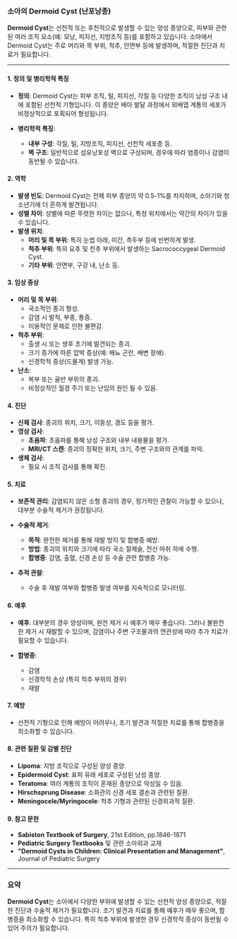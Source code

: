 ### 소아의 Dermoid Cyst (난포낭종)

**Dermoid Cyst**는 선천적 또는 후천적으로 발생할 수 있는 양성 종양으로, 피부와 관련된 여러 조직 요소(예: 모낭, 피지선, 지방조직 등)를 포함하고 있습니다. 소아에서 Dermoid Cyst는 주로 머리와 목 부위, 척추, 안면부 등에 발생하며, 적절한 진단과 치료가 필요합니다.

---

#### 1. **정의 및 병리학적 특징**

- **정의**: Dermoid Cyst는 피부 조직, 털, 피지선, 각질 등 다양한 조직이 낭성 구조 내에 포함된 선천적 기형입니다. 이 종양은 배아 발달 과정에서 외배엽 계통의 세포가 비정상적으로 포획되어 형성됩니다.
    
- **병리학적 특징**:
    
    - **내부 구성**: 각질, 털, 지방조직, 피지선, 선천적 세포층 등.
    - **벽 구조**: 일반적으로 섬유낭포성 벽으로 구성되며, 경우에 따라 염증이나 감염이 동반될 수 있습니다.

#### 2. **역학**

- **발생 빈도**: Dermoid Cyst는 전체 피부 종양의 약 0.5-1%를 차지하며, 소아기와 청소년기에 더 흔하게 발견됩니다.
- **성별 차이**: 성별에 따른 뚜렷한 차이는 없으나, 특정 위치에서는 약간의 차이가 있을 수 있습니다.
- **발생 위치**:
    - **머리 및 목 부위**: 특히 눈썹 아래, 미간, 측두부 등에 빈번하게 발생.
    - **척추 부위**: 특히 요추 및 천추 부위에서 발생하는 Sacrococcygeal Dermoid Cyst.
    - **기타 부위**: 안면부, 구강 내, 난소 등.

#### 3. **임상 증상**

- **머리 및 목 부위**:
    - 국소적인 종괴 형성.
    - 감염 시 발적, 부종, 통증.
    - 미용적인 문제로 인한 불편감.
- **척추 부위**:
    - 출생 시 또는 생후 초기에 발견되는 종괴.
    - 크기 증가에 따른 압박 증상(예: 배뇨 곤란, 배변 장애).
    - 신경학적 증상(드물게) 발생 가능.
- **난소**:
    - 복부 또는 골반 부위의 종괴.
    - 비정상적인 월경 주기 또는 난임의 원인 될 수 있음.

#### 4. **진단**

- **신체 검사**: 종괴의 위치, 크기, 이동성, 경도 등을 평가.
- **영상 검사**:
    - **초음파**: 초음파를 통해 낭성 구조와 내부 내용물을 평가.
    - **MRI/CT 스캔**: 종괴의 정확한 위치, 크기, 주변 구조와의 관계를 파악.
- **생체 검사**:
    - 필요 시 조직 검사를 통해 확진.

#### 5. **치료**

- **보존적 관리**: 감염되지 않은 소형 종괴의 경우, 정기적인 관찰이 가능할 수 있으나, 대부분 수술적 제거가 권장됩니다.
    
- **수술적 제거**:
    
    - **목적**: 완전한 제거를 통해 재발 방지 및 합병증 예방.
    - **방법**: 종괴의 위치와 크기에 따라 국소 절제술, 전신 마취 하에 수행.
    - **합병증**: 감염, 출혈, 신경 손상 등 수술 관련 합병증 가능.
- **추적 관찰**:
    
    - 수술 후 재발 여부와 합병증 발생 여부를 지속적으로 모니터링.

#### 6. **예후**

- **예후**: 대부분의 경우 양성이며, 완전 제거 시 예후가 매우 좋습니다. 그러나 불완전한 제거 시 재발할 수 있으며, 감염이나 주변 구조물과의 연관성에 따라 추가 치료가 필요할 수 있습니다.
    
- **합병증**:
    
    - 감염
    - 신경학적 손상 (특히 척추 부위의 경우)
    - 재발

#### 7. **예방**

- 선천적 기형으로 인해 예방이 어려우나, 조기 발견과 적절한 치료를 통해 합병증을 최소화할 수 있습니다.

#### 8. **관련 질환 및 감별 진단**

- **Lipoma**: 지방 조직으로 구성된 양성 종양.
- **Epidermoid Cyst**: 표피 유래 세포로 구성된 낭성 종양.
- **Teratoma**: 여러 계통의 조직이 혼재된 종양으로 악성일 수 있음.
- **Hirschsprung Disease**: 소화관의 신경 세포 결손과 관련된 질환.
- **Meningocele/Myringocele**: 척추 기형과 관련된 신경외과적 질환.

#### 9. **참고 문헌**

- **Sabiston Textbook of Surgery**, 21st Edition, pp.1846-1871
- **Pediatric Surgery Textbooks** 및 관련 소아외과 교재
- **"Dermoid Cysts in Children: Clinical Presentation and Management"**, Journal of Pediatric Surgery

---

### 요약

**Dermoid Cyst**는 소아에서 다양한 부위에 발생할 수 있는 선천적 양성 종양으로, 적절한 진단과 수술적 제거가 필요합니다. 조기 발견과 치료를 통해 예후가 매우 좋으며, 합병증을 최소화할 수 있습니다. 특히 척추 부위에 발생한 경우 신경학적 증상이 동반될 수 있어 주의가 필요합니다.